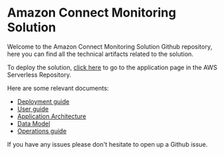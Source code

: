 # Amazon Connect Monitoring Solution
Welcome to the Amazon Connect Monitoring Solution Github repository, here you can find all the technical artifacts related to the solution.

To deploy the solution, [click here](https://serverlessrepo.aws.amazon.com/applications/us-west-2/287087860234/AmazonConnectMonitoringSolution) to go to the application page in the AWS Serverless Repository. 

Here are some relevant documents:

- [Deployment guide](https://amazon-connect.github.io/amazon-connect-call-quality-monitoring/en/deployment-guide.html)
- [User guide](https://amazon-connect.github.io/amazon-connect-call-quality-monitoring/en/user-guide.html)
- [Application Architecture](https://amazon-connect.github.io/amazon-connect-call-quality-monitoring/en/application-architecture.html)
- [Data Model](https://amazon-connect.github.io/amazon-connect-call-quality-monitoring/en/data-model.html)
- [Operations guide](https://amazon-connect.github.io/amazon-connect-call-quality-monitoring/en/operations-guide.html)


If you have any issues please don't hesitate to open up a Github issue. 
